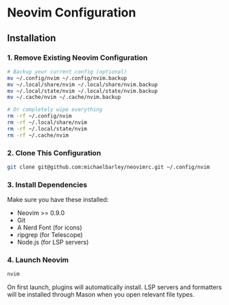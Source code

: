 # Neovim Configuration

## Installation

### 1. Remove Existing Neovim Configuration

```bash
# Backup your current config (optional)
mv ~/.config/nvim ~/.config/nvim.backup
mv ~/.local/share/nvim ~/.local/share/nvim.backup
mv ~/.local/state/nvim ~/.local/state/nvim.backup
mv ~/.cache/nvim ~/.cache/nvim.backup

# Or completely wipe everything
rm -rf ~/.config/nvim
rm -rf ~/.local/share/nvim
rm -rf ~/.local/state/nvim
rm -rf ~/.cache/nvim
```

### 2. Clone This Configuration

```bash
git clone git@github.com:michaelbarley/neovimrc.git ~/.config/nvim
```

### 3. Install Dependencies

Make sure you have these installed:
- Neovim >= 0.9.0
- Git
- A Nerd Font (for icons)
- ripgrep (for Telescope)
- Node.js (for LSP servers)

### 4. Launch Neovim

```bash
nvim
```

On first launch, plugins will automatically install. LSP servers and formatters will be installed through Mason when you open relevant file types.
